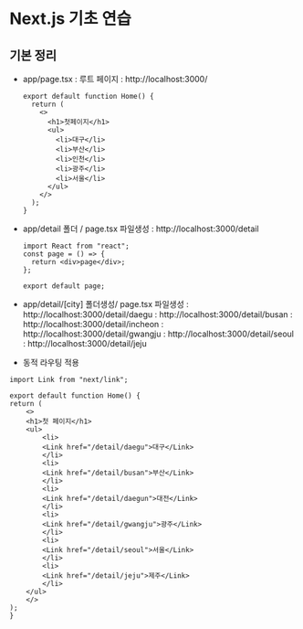 # Next.js 기초 연습

## 기본 정리

- app/page.tsx
  : 루트 페이지
  : http://localhost:3000/

  ```tsx
  export default function Home() {
    return (
      <>
        <h1>첫페이지</h1>
        <ul>
          <li>대구</li>
          <li>부산</li>
          <li>인천</li>
          <li>광주</li>
          <li>서울</li>
        </ul>
      </>
    );
  }
  ```

- app/detail 폴더 / page.tsx 파일생성
  : http://localhost:3000/detail

  ```tsx
  import React from "react";
  const page = () => {
    return <div>page</div>;
  };

  export default page;
  ```
  
- app/detail/[city] 폴더생성/ page.tsx 파일생성
: http://localhost:3000/detail/daegu
: http://localhost:3000/detail/busan
: http://localhost:3000/detail/incheon
: http://localhost:3000/detail/gwangju
: http://localhost:3000/detail/seoul
: http://localhost:3000/detail/jeju

- 동적 라우팅 적용
```tsx
import Link from "next/link";

export default function Home() {
return (
    <>
    <h1>첫 페이지</h1>
    <ul>
        <li>
        <Link href="/detail/daegu">대구</Link>
        </li>
        <li>
        <Link href="/detail/busan">부산</Link>
        </li>
        <li>
        <Link href="/detail/daegun">대전</Link>
        </li>
        <li>
        <Link href="/detail/gwangju">광주</Link>
        </li>
        <li>
        <Link href="/detail/seoul">서울</Link>
        </li>
        <li>
        <Link href="/detail/jeju">제주</Link>
        </li>
    </ul>
    </>
);
}
```